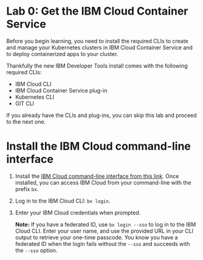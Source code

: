 # Lab 0: Get the IBM Cloud Container Service


Before you begin learning, you need to install the required CLIs to create and manage your Kubernetes clusters in IBM Cloud Container Service and to deploy containerized apps to your cluster.

Thankfully the new IBM Developer Tools install comes with the following required CLIs:

* IBM Cloud CLI
* IBM Cloud Container Service plug-in
* Kubernetes CLI
* GIT CLI

If you already have the CLIs and plug-ins, you can skip this lab and proceed to the next one.

# Install the IBM Cloud command-line interface

1. Install the [IBM Cloud command-line interface from this link](https://console.bluemix.net/docs/cli/index.html). Once installed, you can access IBM Cloud from your command-line with the prefix `bx`.
2. Log in to the IBM Cloud CLI: `bx login`.
3. Enter your IBM Cloud credentials when prompted.

   **Note:** If you have a federated ID, use `bx login --sso` to log in to the IBM Cloud CLI. Enter your user name, and use the provided URL in your CLI output to retrieve your one-time passcode. You know you have a federated ID when the login fails without the `--sso` and succeeds with the `--sso` option.


